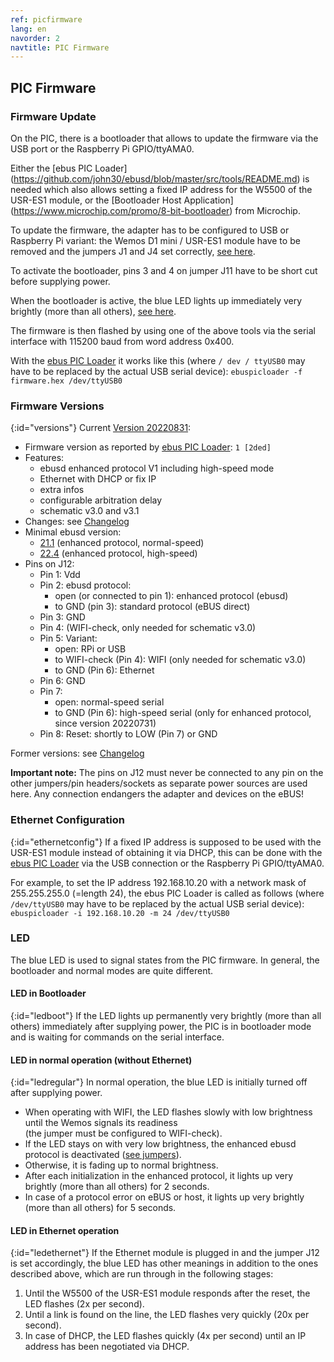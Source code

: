```yaml
---
ref: picfirmware
lang: en
navorder: 2
navtitle: PIC Firmware
---
```

## PIC Firmware

### Firmware Update
On the PIC, there is a bootloader that allows to update the firmware via the USB port or the Raspberry Pi GPIO/ttyAMA0.

Either the
[ebus PIC Loader] (https://github.com/john30/ebusd/blob/master/src/tools/README.md)
is needed which also allows setting a fixed IP address for the W5500 of the USR-ES1 module,
or the [Bootloader Host Application] (https://www.microchip.com/promo/8-bit-bootloader) from Microchip.

To update the firmware, the adapter has to be configured to USB or Raspberry Pi variant:
the Wemos D1 mini / USR-ES1 module have to be removed and the jumpers J1 and J4 set correctly, [see here](index.en#variants).

To activate the bootloader, pins 3 and 4 on jumper J11 have to be short cut before supplying power.

When the bootloader is active, the blue LED lights up immediately very brightly (more than all others), [see here](#led).

The firmware is then flashed by using one of the above tools via the serial interface with 115200 baud from word address 0x400.

With the
[ebus PIC Loader](https://github.com/john30/ebusd/blob/master/src/tools/README.md)
it works like this (where `/ dev / ttyUSB0` may have to be replaced by the actual USB serial device):
`ebuspicloader -f firmware.hex /dev/ttyUSB0`

### Firmware Versions
{:id="versions"}
Current [Version 20220831](firmware/20220831-offset.hex):  
* Firmware version as reported by [ebus PIC Loader](https://github.com/john30/ebusd/blob/master/src/tools/README.md): `1 [2ded]`  
* Features:
  * ebusd enhanced protocol V1 including high-speed mode
  * Ethernet with DHCP or fix IP
  * extra infos
  * configurable arbitration delay
  * schematic v3.0 and v3.1  
* Changes: see [Changelog](firmware/ChangeLog)  
* Minimal ebusd version:
  * [21.1](https://github.com/john30/ebusd/releases/tag/v21.1) (enhanced protocol, normal-speed)
  * [22.4](https://github.com/john30/ebusd/releases/latest) (enhanced protocol, high-speed)
* Pins on J12:  
  * Pin 1: Vdd
  * Pin 2: ebusd protocol:
    * open (or connected to pin 1): enhanced protocol (ebusd)
    * to GND (pin 3): standard protocol (eBUS direct)
  * Pin 3: GND
  * Pin 4: (WIFI-check, only needed for schematic v3.0)
  * Pin 5: Variant:
    * open: RPi or USB
    * to WIFI-check (Pin 4): WIFI (only needed for schematic v3.0)
    * to GND (Pin 6): Ethernet
  * Pin 6: GND
  * Pin 7:
    * open: normal-speed serial
    * to GND (Pin 6): high-speed serial (only for enhanced protocol, since version 20220731)
  * Pin 8: Reset: shortly to LOW (Pin 7) or GND

Former versions: see [Changelog](firmware/ChangeLog)

**Important note:** The pins on J12 must never be connected to any pin on the other jumpers/pin headers/sockets as
separate power sources are used here. Any connection endangers the adapter and devices on the eBUS!

### Ethernet Configuration
{:id="ethernetconfig"}
If a fixed IP address is supposed to be used with the USR-ES1 module instead of obtaining it via DHCP,
this can be done with the
[ebus PIC Loader](https://github.com/john30/ebusd/blob/master/src/tools/README.md)
via the USB connection or the Raspberry Pi GPIO/ttyAMA0.

For example, to set the IP address 192.168.10.20 with a network mask of 255.255.255.0 (=length 24), the ebus PIC
Loader is called as follows (where `/dev/ttyUSB0` may have to be replaced by the actual USB serial device):
`ebuspicloader -i 192.168.10.20 -m 24 /dev/ttyUSB0`

### LED
The blue LED is used to signal states from the PIC firmware. In general, the bootloader and normal modes are quite different.

#### LED in Bootloader
{:id="ledboot"}
If the LED lights up permanently very brightly (more than all others) immediately after supplying power, the PIC is in
bootloader mode and is waiting for commands on the serial interface.

#### LED in normal operation (without Ethernet)
{:id="ledregular"}
In normal operation, the blue LED is initially turned off after supplying power.
* When operating with WIFI, the LED flashes slowly with low brightness until the Wemos signals its readiness  
  (the jumper must be configured to WIFI-check).
* If the LED stays on with very low brightness, the enhanced ebusd protocol is deactivated ([see jumpers](index.en#jumper)).
* Otherwise, it is fading up to normal brightness.
* After each initialization in the enhanced protocol, it lights up very brightly (more than all others) for 2 seconds.
* In case of a protocol error on eBUS or host, it lights up very brightly (more than all others) for 5 seconds.

#### LED in Ethernet operation
{:id="ledethernet"}
If the Ethernet module is plugged in and the jumper J12 is set accordingly, the blue LED has other meanings in addition
to the ones described above, which are run through in the following stages:
1. Until the W5500 of the USR-ES1 module responds after the reset, the LED flashes (2x per second).
2. Until a link is found on the line, the LED flashes very quickly (20x per second).
3. In case of DHCP, the LED flashes quickly (4x per second) until an IP address has been negotiated via DHCP.
